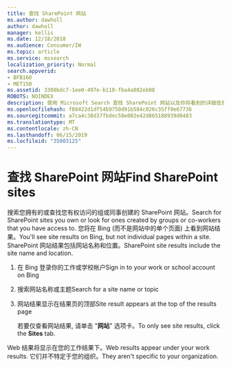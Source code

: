 ```yaml
---
title: 查找 SharePoint 网站
ms.author: dawholl
author: dawholl
manager: kellis
ms.date: 12/18/2018
ms.audience: Consumer/IW
ms.topic: article
ms.service: mssearch
localization_priority: Normal
search.appverid:
- BFB160
- MET150
ms.assetid: 3388bdc7-1ee0-497e-b110-fba4a082eb08
ROBOTS: NOINDEX
description: 使用 Microsoft Search 查找 SharePoint 网站以及你将看到的详细信息
ms.openlocfilehash: f88422d1df54b9750d91b584c026c35ff0e67736
ms.sourcegitcommit: a7ca4c38d37fbdec58e002e42d865188939d0483
ms.translationtype: MT
ms.contentlocale: zh-CN
ms.lasthandoff: 06/15/2019
ms.locfileid: "35003125"
---
```

# <a name="find-sharepoint-sites"></a><span data-ttu-id="16ffc-103">查找 SharePoint 网站</span><span class="sxs-lookup"><span data-stu-id="16ffc-103">Find SharePoint sites</span></span>

<span data-ttu-id="16ffc-104">搜索您拥有的或查找您有权访问的组或同事创建的 SharePoint 网站。</span><span class="sxs-lookup"><span data-stu-id="16ffc-104">Search for SharePoint sites you own or look for ones created by groups or co-workers that you have access to.</span></span> <span data-ttu-id="16ffc-105">您将在 Bing (而不是网站中的单个页面) 上看到网站结果。</span><span class="sxs-lookup"><span data-stu-id="16ffc-105">You'll see site results on Bing, but not individual pages within a site.</span></span> <span data-ttu-id="16ffc-106">SharePoint 网站结果包括网站名称和位置。</span><span class="sxs-lookup"><span data-stu-id="16ffc-106">SharePoint site results include the site name and location.</span></span>
  
1. <span data-ttu-id="16ffc-107">在 Bing 登录你的工作或学校帐户</span><span class="sxs-lookup"><span data-stu-id="16ffc-107">Sign in to your work or school account on Bing</span></span>
    
2. <span data-ttu-id="16ffc-108">搜索网站名称或主题</span><span class="sxs-lookup"><span data-stu-id="16ffc-108">Search for a site name or topic</span></span>
    
3. <span data-ttu-id="16ffc-109">网站结果显示在结果页的顶部</span><span class="sxs-lookup"><span data-stu-id="16ffc-109">Site result appears at the top of the results page</span></span>
    
    <span data-ttu-id="16ffc-110">若要仅查看网站结果, 请单击 "**网站**" 选项卡。</span><span class="sxs-lookup"><span data-stu-id="16ffc-110">To only see site results, click the **Sites** tab.</span></span> 
    
<span data-ttu-id="16ffc-111">Web 结果将显示在您的工作结果下。</span><span class="sxs-lookup"><span data-stu-id="16ffc-111">Web results appear under your work results.</span></span> <span data-ttu-id="16ffc-112">它们并不特定于您的组织。</span><span class="sxs-lookup"><span data-stu-id="16ffc-112">They aren't specific to your organization.</span></span>
